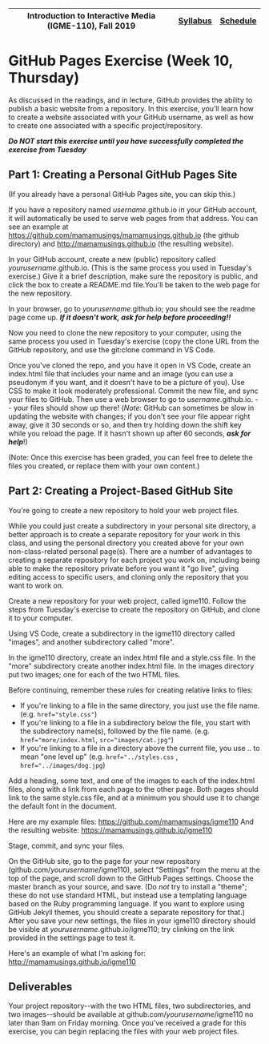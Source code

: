 |<a name="start"></a>Introduction to Interactive Media (IGME-110), Fall 2019 | [Syllabus](https://lawleyfall2019.github.io/110-fall2019/) | [Schedule](https://lawleyfall2019.github.io/110-fall2019/schedule.html#week10) |
|----|----|----|

# GitHub Pages Exercise (Week 10, Thursday)

As discussed in the readings, and in lecture, GitHub provides the ability to publish a basic website from a repository. In this exercise, you’ll learn how to create a website associated with your GitHub username, as well as how to create one associated with a specific project/repository.</p>

***Do NOT start this exercise until you have successfully completed the exercise from Tuesday***

## Part 1: Creating a Personal GitHub Pages Site
(If you already have a personal GitHub Pages site, you can skip this.)

If you have a repository named *username*.github.io in your GitHub account, it will automatically be used to serve web pages from that address. You can see an example at https://github.com/mamamusings/mamamusings.github.io (the github directory) and http://mamamusings.github.io (the resulting website).

In your GitHub account, create a new (public) repository called *yourusername*.github.io. (This is the same process you used in Tuesday's exercise.) Give it a brief description, make sure the repository is public, and click the box to create a README.md file.You'll be taken to the web page for the new repository. 

In your browser, go to *yourusername*.github.io; you should see the readme page come up. ***If it doesn't work, ask for help before proceeding!!***

Now you need to clone the new repository to your computer, using the same process you used in Tuesday's exercise (copy the clone URL from the GitHub repository, and use the git:clone command in VS Code.
                
Once you've cloned the repo, and you have it open in VS Code, create an index.html file that includes your name and an image (you can use a pseudonym if you want, and it doesn't have to be a picture of you). Use CSS to make it look moderately professional. Commit the new file, and sync your files to GitHub. Then use a web browser to go to *username*.github.io. -- your files should show up there! (*Note*: GitHub can sometimes be slow in updating the website with changes; if you don't see your file appear right away, give it 30 seconds or so, and then try holding down the shift key while you reload the page. If it hasn't shown up after 60 seconds, ***ask for help***!)

(Note: Once this exercise has been graded, you can feel free to delete the files you created, or replace them with your own content.)

## Part 2: Creating a Project-Based GitHub Site
You're going to create a new repository to hold your web project files. 

While you could just create a subdirectory in your personal site directory, a better approach is to create a separate repository for your work in this class, and using the personal directory you created above for your own non-class-related personal page(s). There are a number of advantages to creating a separate repository for each project you work on, including being able to make the repository private before you want it "go live", giving editing access to specific users, and cloning only the repository that you want to work on.  

Create a new repository for your web project, called igme110. Follow the steps from Tuesday's exercise to create the repository on GitHub, and clone it to your computer. 

Using VS Code, create a subdirectory in the igme110 directory called "images", and another subdirectory called "more". 

In the igme110 directory, create an index.html file and a style.css file. In the "more" subdirectory create another index.html file. In the images directory put two images; one for each of the two HTML files. 

Before continuing, remember these rules for creating relative links to files:
- If you're linking to a file in the same directory, you just use the file name. (e.g. `href="style.css"`)
- If you're linking to a file in a subdirectory below the file, you start with the subdirectory name(s), followed by the file name. (e.g. `href="more/index.html`, `src="images/cat.jpg"`)
- If you're linking to a file in a directory above the current file, you use .. to mean "one level up" (e.g. `href="../styles.css` , `href="../images/dog.jpg`)

Add a heading, some text, and one of the images to each of the index.html files, along with a link from each page to the other page. Both pages should link to the same style.css file, and at a minimum you should use it to change the default font in the document.   

Here are my example files: https://github.com/mamamusings/igme110
And the resulting website: https://mamamusings.github.io/igme110


Stage, commit, and sync your files. 

On the GitHub site, go to the page for your new repository (github.com/*yourusername*/igme110), select “Settings” from the menu at the top of the page, and scroll down to the GitHub Pages settings. Choose the master branch as your source, and save. (Do *not* try to install a "theme"; these do not use standard HTML, but instead use a templating language based on the Ruby programming language. If you want to explore using GitHub Jekyll themes, you should create a separate repository for that.) After you save your new settings, the files in your igme110 directory should be visible at *yourusername*.github.io/igme110; try clinking on the link provided in the settings page to test it.

Here's an example of what I'm asking for: http://mamamusings.github.io/igme110


## Deliverables
Your project repository--with the two HTML files, two subdirectories, and two images--should be available at github.com/*yourusername*/igme110 no later than 9am on Friday morning. Once you've received a grade for this exercise, you can begin replacing the files with your web project files. 
